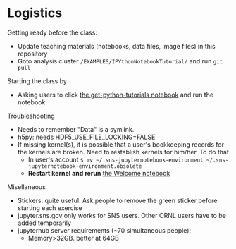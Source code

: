 # Logistics

Getting ready before the class:
* Update teaching materials (notebooks, data files, image files) in this repository
* Goto analysis cluster `/EXAMPLES/IPYthonNotebookTutorial/` and run `git pull`

Starting the class by
* Asking users to click [the get-python-tutorials notebook](https://jupyter.sns.gov/user/%7BUSER%7D/notebooks/notebooks/Get%20Python%20Tutorials.ipynb) and run the notebook

Troubleshooting
* Needs to remember "Data" is a symlink. 
* h5py: needs HDF5_USE_FILE_LOCKING=FALSE
* If missing kernel(s), it is possible that a user's bookkeeping records for the kernels are broken. Need to restablish kernels for him/her. To do that
  - In user's account 
  `$ mv ~/.sns-jupyternotebook-environment ~/.sns-jupyternotebook-environment.obsolete`
  - **Restart kernel and rerun** [the Welcome notebook](https://jupyter.sns.gov/user/{USER}/notebooks/notebooks/Welcome.ipynb)
  
Misellaneous
* Stickers: quite useful. Ask people to remove the green sticker before starting each exercise
* jupyter.sns.gov only works for SNS users. Other ORNL users have to be added temporarily
* jupyterhub server requirements (~70 simultaneous people):
  - Memory>32GB. better at 64GB 
  
